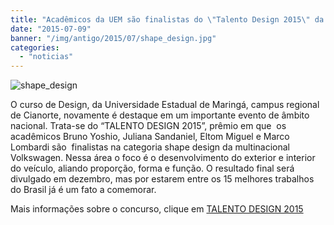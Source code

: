 ```yaml
---
title: "Acadêmicos da UEM são finalistas do \"Talento Design 2015\" da Volkswagen"
date: "2015-07-09"
banner: "/img/antigo/2015/07/shape_design.jpg"
categories: 
  - "noticias"
---
```


![shape_design](/img/antigo/2015/07/shape_design.jpg) 

O curso de Design, da Universidade Estadual de Maringá, campus regional de Cianorte, novamente é destaque em um importante evento de âmbito nacional. Trata-se do “TALENTO DESIGN 2015”, prêmio em que  os acadêmicos Bruno Yoshio, Juliana Sandaniel, Eltom Miguel e Marco Lombardi são  finalistas na categoria shape design da multinacional Volkswagen. Nessa área o foco é o desenvolvimento do exterior e interior do veículo, aliando proporção, forma e função. O resultado final será divulgado em dezembro, mas por estarem entre os 15 melhores trabalhos do Brasil já é um fato a comemorar.

Mais informações sobre o concurso, clique em [TALENTO DESIGN 2015](https://web.archive.org/web/20160402043748/http://www.vw.com.br/pt/institucional/design/o_que_e.html)

